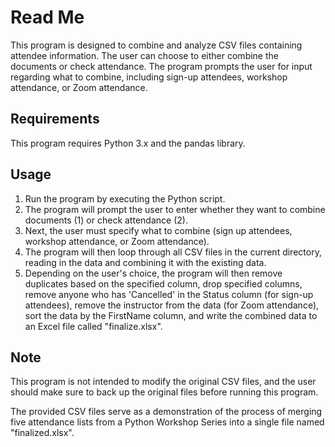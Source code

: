 # Read Me

This program is designed to combine and analyze CSV files containing attendee information. The user can choose to either combine the documents or check attendance. The program prompts the user for input regarding what to combine, including sign-up attendees, workshop attendance, or Zoom attendance.

## Requirements

This program requires Python 3.x and the pandas library.

## Usage

1. Run the program by executing the Python script.
2. The program will prompt the user to enter whether they want to combine documents (1) or check attendance (2).
3. Next, the user must specify what to combine (sign up attendees, workshop attendance, or Zoom attendance).
4. The program will then loop through all CSV files in the current directory, reading in the data and combining it with the existing data.
5. Depending on the user's choice, the program will then remove duplicates based on the specified column, drop specified columns, remove anyone who has 'Cancelled' in the Status column (for sign-up attendees), remove the instructor from the data (for Zoom attendance), sort the data by the FirstName column, and write the combined data to an Excel file called "finalize.xlsx".

## Note

This program is not intended to modify the original CSV files, and the user should make sure to back up the original files before running this program.

The provided CSV files serve as a demonstration of the process of merging five attendance lists from a Python Workshop Series into a single file named "finalized.xlsx".
